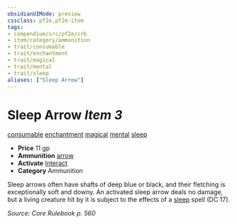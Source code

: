 ```yaml
---
obsidianUIMode: preview
cssclass: pf2e,pf2e-item
tags:
- compendium/src/pf2e/crb
- item/category/ammunition
- trait/consumable
- trait/enchantment
- trait/magical
- trait/mental
- trait/sleep
aliases: ["Sleep Arrow"]
---
```

# Sleep Arrow *Item 3*  
[consumable](/rules/traits/consumable.md)  [enchantment](/rules/traits/enchantment.md)  [magical](/rules/traits/magical.md)  [mental](/rules/traits/mental.md)  [sleep](/rules/traits/sleep.md)  

- **Price** 11 gp
- **Ammunition** [arrow](/compendium/equipment/items/arrow.md)
- **Activate** [Interact](/rules/actions/interact.md)
- **Category** Ammunition

Sleep arrows often have shafts of deep blue or black, and their fletching is exceptionally soft and downy. An activated sleep arrow deals no damage, but a living creature hit by it is subject to the effects of a [sleep](/compendium/spells/sleep.md) spell (DC 17).

*Source: Core Rulebook p. 560*